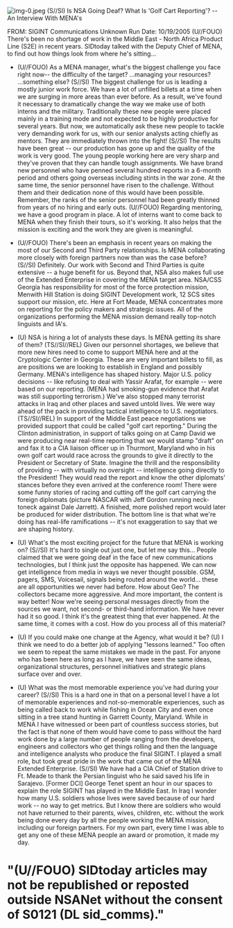 ![img-0.jpeg](img-0.jpeg)
(S//SI) Is NSA Going Deaf? What Is 'Golf Cart Reporting'? -- An Interview With MENA's

FROM: SIGINT Communications
Unknown
Run Date: 10/19/2005
(U//FOUO) There's been no shortage of work in the Middle East - North Africa Product Line (S2E) in recent years. SIDtoday talked with the Deputy Chief of MENA, to find out how things look from where he's sitting...

- (U//FOUO) As a MENA manager, what's the biggest challenge you face right now-- the difficulty of the target? ...managing your resources? ...something else?
(S//SI) The biggest challenge for us is leading a mostly junior work force. We have a lot of unfilled billets at a time when we are surging in more areas than ever before. As a result, we've found it necessary to dramatically change the way we make use of both interns and the military. Traditionally these new people were placed mainly in a training mode and not expected to be highly productive for several years. But now, we automatically ask these new people to tackle very demanding work for us, with our senior analysts acting chiefly as mentors. They are immediately thrown into the fight!
(S//SI) The results have been great -- our production has gone up and the quality of the work is very good. The young people working here are very sharp and they've proven that they can handle tough assignments. We have brand new personnel who have penned several hundred reports in a 6-month period and others going overseas including stints in the war zone. At the same time, the senior personnel have risen to the challenge. Without them and their dedication none of this would have been possible. Remember, the ranks of the senior personnel had been greatly thinned from years of no hiring and early outs.
(U//FOUO) Regarding mentoring, we have a good program in place. A lot of interns want to come back to MENA when they finish their tours, so it's working. It also helps that the mission is exciting and the work they are given is meaningful.
- (U//FOUO) There's been an emphasis in recent years on making the most of our Second and Third Party relationships. Is MENA collaborating more closely with foreign partners now than was the case before?
(S//SI) Definitely. Our work with Second and Third Parties is quite extensive -- a huge benefit for us. Beyond that, NSA also makes full use of the Extended Enterprise in covering the MENA target area. NSA/CSS Georgia has responsibility for most of the force protection mission, Menwith Hill Station is doing SIGINT Development work, 12 SCS sites support our mission, etc. Here at Fort Meade, MENA concentrates more on reporting for the policy makers and strategic issues. All of the organizations performing the MENA mission demand really top-notch linguists and IA's.
- (U) NSA is hiring a lot of analysts these days. Is MENA getting its share of them?
(TS//SI//REL) Given our personnel shortages, we believe that more new hires need to come to support MENA here and at the Cryptologic Center in Georgia. These are very important billets to fill, as are positions we are looking to establish in England and possibly Germany. MENA's intelligence has shaped history. Major U.S. policy decisions -- like refusing to deal with Yassir Arafat, for example -- were based on our reporting. (MENA had smoking-gun evidence that Arafat was still supporting terrorism.) We've also stopped many terrorist attacks in Iraq and other places and saved untold lives. We were way ahead of the pack in providing tactical intelligence to U.S. negotiators.
(TS//SI//REL) In support of the Middle East peace negotiations we provided support that could
be called "golf cart reporting." During the Clinton administration, in support of talks going on at Camp David we were producing near real-time reporting that we would stamp "draft" on and fax it to a CIA liaison officer up in Thurmont, Maryland who in his own golf cart would race across the grounds to give it directly to the President or Secretary of State. Imagine the thrill and the responsibility of providing -- with virtually no oversight -- intelligence going directly to the President! They would read the report and know the other diplomats' stances before they even arrived at the conference room! There were some funny stories of racing and cutting off the golf cart carrying the foreign diplomats (picture NASCAR with Jeff Gordon running neck-toneck against Dale Jarrett). A finished, more polished report would later be produced for wider distribution. The bottom line is that what we're doing has real-life ramifications -- it's not exaggeration to say that we are shaping history.

- (U) What's the most exciting project for the future that MENA is working on?
(S//SI) It's hard to single out just one, but let me say this... People claimed that we were going deaf in the face of new communications technologies, but I think just the opposite has happened. We can now get intelligence from media in ways we never thought possible. GSM, pagers, SMS, Voicesail, signals being routed around the world... these are all opportunities we never had before. How about Geo? The collectors became more aggressive. And more important, the content is way better! Now we're seeing personal messages directly from the sources we want, not second- or third-hand information. We have never had it so good. I think it's the greatest thing that ever happened. At the same time, it comes with a cost. How do you process all of this material?
- (U) If you could make one change at the Agency, what would it be?
(U) I think we need to do a better job of applying "lessons learned." Too often we seem to repeat the same mistakes we made in the past. For anyone who has been here as long as I have, we have seen the same ideas, organizational structures, personnel initiatives and strategic plans surface over and over.
- (U) What was the most memorable experience you've had during your career?
(S//SI) This is a hard one in that on a personal level I have a lot of memorable experiences and not-so-memorable experiences, such as being called back to work while fishing in Ocean City and even once sitting in a tree stand hunting in Garrett County, Maryland. While in MENA I have witnessed or been part of countless success stories, but the fact is that none of them would have come to pass without the hard work done by a large number of people ranging from the developers, engineers and collectors who get things rolling and then the language and intelligence analysts who produce the final SIGINT. I played a small role, but took great pride in the work that came out of the MENA Extended Enterprise.
(S//SI) We have had a CIA Chief of Station drive to Ft. Meade to thank the Persian linguist who he said saved his life in Sarajevo. [Former DCI] George Tenet spent an hour in our spaces to explain the role SIGINT has played in the Middle East. In Iraq I wonder how many U.S. soldiers whose lives were saved because of our hard work -- no way to get metrics. But I know there are soldiers who would not have returned to their parents, wives, children, etc. without the work being done every day by all the people working the MENA mission, including our foreign partners. For my own part, every time I was able to get any one of these MENA people an award or promotion, it made my day.


# "(U//FOUO) SIDtoday articles may not be republished or reposted outside NSANet without the consent of S0121 (DL sid_comms)."

